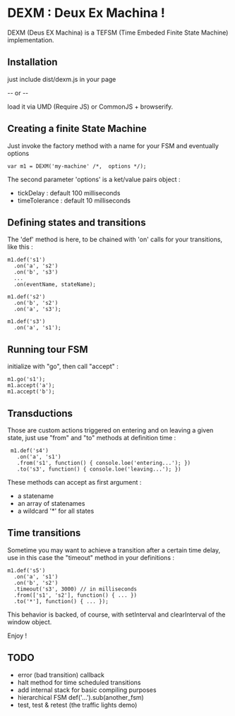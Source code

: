 
DEXM : Deux Ex Machina !
========================

DEXM (Deus EX Machina) is a TEFSM (Time Embeded Finite State Machine) implementation.

Installation
------------

just include dist/dexm.js in your page

-- or --

load it via UMD (Require JS) or CommonJS + browserify.

Creating a finite State Machine
-------------------------------

Just invoke the factory method with a name for your FSM and eventually options

    var m1 = DEXM('my-machine' /*,  options */);

The second parameter 'options' is a ket/value pairs object :

* tickDelay : default 100 milliseconds
* timeTolerance : default 10 milliseconds

Defining states and transitions
-------------------------------

The 'def' method is here, to be chained with 'on' calls for your transitions, like this :

    m1.def('s1')
      .on('a', 's2')
      .on('b', 's3')
      ...
      .on(eventName, stateName);

    m1.def('s2')
      .on('b', 's2')
      .on('a', 's3');

    m1.def('s3')
      .on('a', 's1');

Running tour FSM
----------------

initialize with "go", then call "accept" :

    m1.go('s1');
    m1.accept('a');
    m1.accept('b');

Transductions
------------

Those are custom actions triggered on entering and on leaving a given state, just use "from" and "to" methods at definition time :

     m1.def('s4')
       .on('a', 's1')
       .from('s1', function() { console.loe('entering...'); })
       .to('s3', function() { console.loe('leaving...'); })

These methods can accept as first argument :

* a statename
* an array of statenames
* a wildcard '*' for all states

Time transitions
----------------

Sometime you may want to achieve a transition after a certain time delay, use in this case the "timeout" method in your definitions :

    m1.def('s5')
      .on('a', 's1')
      .on('b', 's2')
      .timeout('s3', 3000) // in milliseconds
      .from(['s1', 's2'], function() { ... })
      .to('*'], function() { ... });

This behavior is backed, of course, with setInterval and clearInterval of the window object.

Enjoy !

TODO
----

* error (bad transition) callback
* halt method for time scheduled transitions
* add internal stack for basic compiling purposes
* hierarchical FSM def('...').sub(another_fsm)
* test, test & retest (the traffic lights demo)
